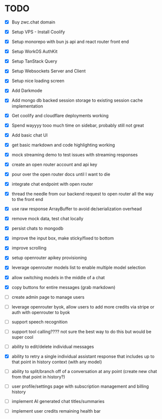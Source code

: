 # TODO

- [x] Buy zwc.chat domain
- [x] Setup VPS - Install Coolify
- [x] Setup monorepo with bun js api and react router front end
- [x] Setup WorkOS AuthKit
- [x] Setup TanStack Query
- [x] Setup Websockets Server and Client
- [x] Setup nice loading screen
- [x] Add Darkmode
- [x] Add mongo db backed session storage to existing session cache implementation
- [x] Get coolify and cloudflare deployments working
- [x] Spend wayyyy tooo much time on sidebar, probably still not great
- [x] Add basic chat UI
- [x] get basic markdown and code highlighting working
- [x] mock streaming demo to test issues with streaming responses
- [x] create an open router account and api key
- [x] pour over the open router docs until I want to die
- [x] integrate chat endpoint with open router
- [x] thread the needle from our backend request to open router all the way to the front end
- [x] use raw response ArrayBuffer to avoid de/serialization overhead
- [x] remove mock data, test chat locally
- [x] persist chats to mongodb
- [x] improve the input box, make sticky/fixed to bottom
- [x] improve scrolling
- [x] setup openrouter apikey provisioning
- [x] leverage openrouter models list to enable multiple model selection
- [x] allow switching models in the middle of a chat
- [x] copy buttons for entire messages (grab markdown)
- [ ] create admin page to manage users
- [ ] leverage openrouter byok, allow users to add more credits via stripe or auth with openrouter to byok
- [ ] support speech recognition
- [ ] support tool calling???? not sure the best way to do this but would be super cool
- [ ] ability to edit/delete individual messages
- [x] ability to retry a single individual assistant response that includes up to that point in history context (with any model)
- [ ] ability to split/branch off of a conversation at any point (create new chat from that point in history?)
- [ ] user profile/settings page with subscription management and billing history
- [ ] implement AI generated chat titles/summaries
- [ ] implement user credits remaining health bar

